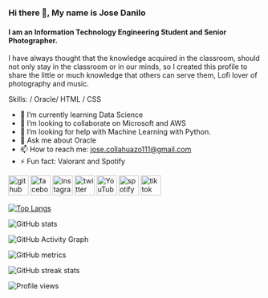 ### Hi there 👋, My name is Jose Danilo
#### I am an Information Technology Engineering Student and Senior Photographer.

I have always thought that the knowledge acquired in the classroom, should not only stay in the classroom or in our minds, so I created this profile to share the little or much knowledge that others can serve them, Lofi lover of photography and music.

Skills: / Oracle/ HTML / CSS

- 🌱 I’m currently learning Data Science  
- 👯 I’m looking to collaborate on Microsoft and AWS 
- 🤔 I’m looking for help with Machine Learning with Python. 
- 💬 Ask me about Oracle 
- 📫 How to reach me: jose.collahuazo111@gmail.com 
- ⚡ Fun fact: Valorant and Spotify  


[<img src='https://cdn.jsdelivr.net/npm/simple-icons@3.0.1/icons/github.svg' alt='github' height='40'>](https://github.com/jdcollahuazo1)  [<img src='https://cdn.jsdelivr.net/npm/simple-icons@3.0.1/icons/facebook.svg' alt='facebook' height='40'>](https://www.facebook.com/https://www.facebook.com/phjose29/)  [<img src='https://cdn.jsdelivr.net/npm/simple-icons@3.0.1/icons/instagram.svg' alt='instagram' height='40'>](https://www.instagram.com/https://www.instagram.com/josec_ph/?hl=es/)  [<img src='https://cdn.jsdelivr.net/npm/simple-icons@3.0.1/icons/twitter.svg' alt='twitter' height='40'>](https://twitter.com/https://twitter.com/d_nil0)  [<img src='https://cdn.jsdelivr.net/npm/simple-icons@3.0.1/icons/youtube.svg' alt='YouTube' height='40'>](https://www.youtube.com/channel/https://www.youtube.com/channel/UCmXF-tBrxFZ_iv_3kcVrDjQ)  [<img src='https://cdn.jsdelivr.net/npm/simple-icons@3.0.1/icons/spotify.svg' alt='spotify' height='40'>](https://open.spotify.com/user/joselaus?si=7_nA4EcDQG26kzbJArj-7A&utm_source=copy-link)  [<img src='https://cdn.jsdelivr.net/npm/simple-icons@3.0.1/icons/tiktok.svg' alt='tiktok' height='40'>](https://www.tiktok.com/@d_nilo96?lang=es)  

[![Top Langs](https://github-readme-stats.vercel.app/api/top-langs/?username=jdcollahuazo1)](https://github.com/anuraghazra/github-readme-stats)

![GitHub stats](https://github-readme-stats.vercel.app/api?username=jdcollahuazo1&show_icons=true)  

![GitHub Activity Graph](https://activity-graph.herokuapp.com/graph?username=jdcollahuazo1)  

![GitHub metrics](https://metrics.lecoq.io/jdcollahuazo1)  

![GitHub streak stats](https://github-readme-streak-stats.herokuapp.com/?user=jdcollahuazo1)  

![Profile views](https://gpvc.arturio.dev/jdcollahuazo1)
